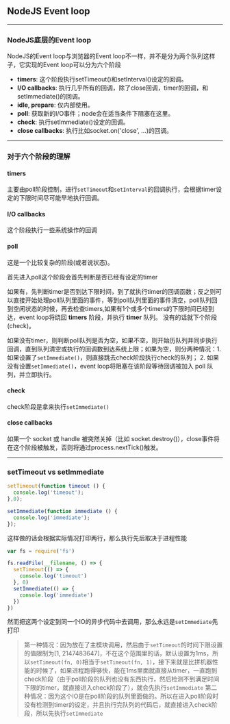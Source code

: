 ## NodeJS Event loop

---

### NodeJS底层的Event loop

NodeJS的Event loop与浏览器的Event loop不一样，并不是分为两个队列这样子，它实现的Event loop可以分为六个阶段

- **timers**: 这个阶段执行setTimeout()和setInterval()设定的回调。
- **I/O callbacks**: 执行几乎所有的回调，除了close回调，timer的回调，和setImmediate()的回调。
- **idle, prepare**: 仅内部使用。
- **poll**: 获取新的I/O事件；node会在适当条件下阻塞在这里。
- **check**: 执行setImmediate()设定的回调。
- **close callbacks**: 执行比如socket.on('close', ...)的回调。

---

### 对于六个阶段的理解

#### timers

主要由poll阶段控制，进行`setTimeout`和`setInterval`的回调执行，会根据timer设定的下限时间尽可能早地执行回调。


#### I/O callbacks

这个阶段执行一些系统操作的回调


#### poll

这是一个比较复杂的阶段(或者说状态)。

首先进入poll这个阶段会首先判断是否已经有设定的timer

如果有，先判断timer是否到达下限时间，到了就执行timer的回调函数；反之则可以直接开始处理poll队列里面的事件，等到poll队列里面的事件清空，poll队列回到空闲状态的时候，再去检查timers,如果有1个或多个timers的下限时间已经到达，event loop将绕回 **timers** 阶段，并执行 **timer** 队列。 没有的话就下个阶段(check)。

如果没有timer，则判断poll队列是否为空，如果不空，则开始历队列并同步执行回调，直到队列清空或执行的回调数到达系统上限；如果为空，则分两种情况：1. 如果设置了`setImmediate()`，则直接跳去check阶段执行check的队列； 2. 如果没有设置`setImmediate()`，event loop将阻塞在该阶段等待回调被加入 poll 队列，并立即执行。


#### check

check阶段是拿来执行`setImmediate()`


#### close callbacks

如果一个 socket 或 handle 被突然关掉（比如 socket.destroy()），close事件将在这个阶段被触发，否则将通过process.nextTick()触发。


---

### setTimeout vs setImmediate

``` javascript
setTimeout(function timeout () {
  console.log('timeout');
},0);

setImmediate(function immediate () {
  console.log('immediate');
});
```

这样做的话会根据实际情况打印两行，那么执行先后取决于进程性能


``` javascript
var fs = require('fs')

fs.readFile(__filename, () => {
  setTimeout(() => {
    console.log('timeout')
  }, 0)
  setImmediate(() => {
    console.log('immediate')
  })
})
```

然而把这两个设定到同一个IO的异步代码中去调用，那么永远是`setImmediate`先打印


> 第一种情况：因为放在了主模块调用，然后由于`setTimeout`的时间下限设置的值限制为[1, 2147483647]，不在这个范围里的话，默认设置为1ms，所以`setTimeout(fn, 0)`相当于`setTimeout(fn, 1)`，接下来就是比拼机器性能的时候了，如果进程跑得够快，能在1ms里面就直接从timer，一直跑到check阶段（由于poll阶段的队列也没有东西执行，然后检测不到满足时间下限的timer，就直接进入check阶段了），就会先执行`setImmediate`
> 第二种情况：因为这个IO是在poll阶段的队列里面做的。所以在进入poll阶段时没有检测到timer的设定，并且执行完队列的代码后，就直接进入check阶段，所以先执行`setImmediate`